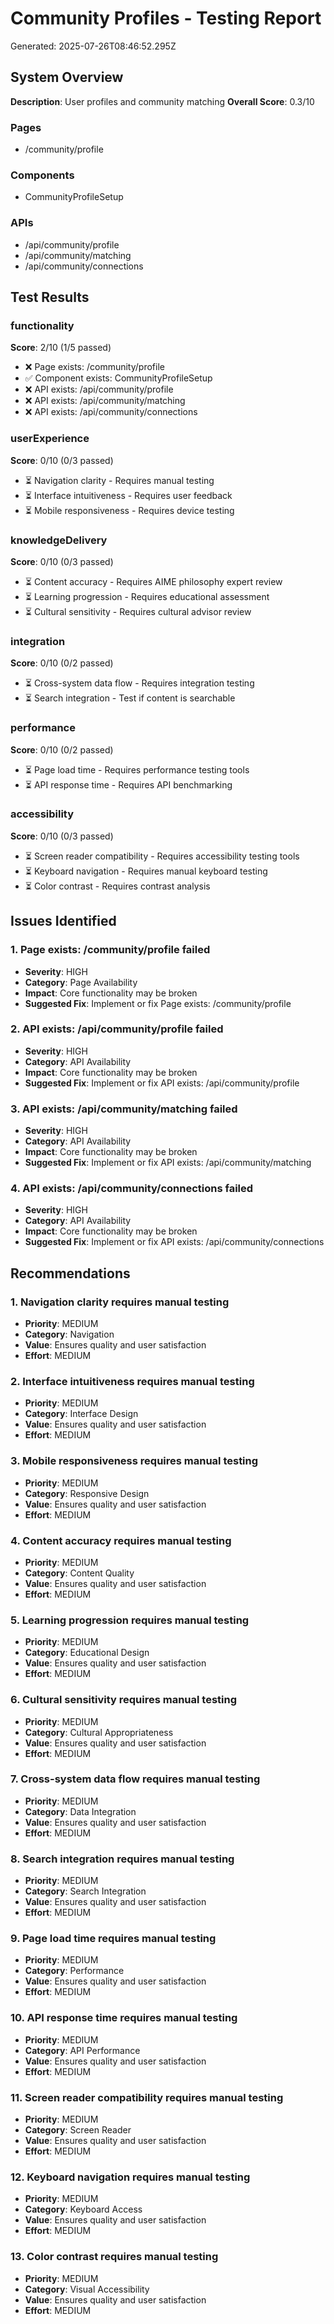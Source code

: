 # Community Profiles - Testing Report

Generated: 2025-07-26T08:46:52.295Z

## System Overview
**Description**: User profiles and community matching
**Overall Score**: 0.3/10

### Pages
- /community/profile

### Components
- CommunityProfileSetup

### APIs
- /api/community/profile
- /api/community/matching
- /api/community/connections

## Test Results

### functionality
**Score**: 2/10 (1/5 passed)

- ❌ Page exists: /community/profile
- ✅ Component exists: CommunityProfileSetup
- ❌ API exists: /api/community/profile
- ❌ API exists: /api/community/matching
- ❌ API exists: /api/community/connections

### userExperience
**Score**: 0/10 (0/3 passed)

- ⏳ Navigation clarity - Requires manual testing
- ⏳ Interface intuitiveness - Requires user feedback
- ⏳ Mobile responsiveness - Requires device testing

### knowledgeDelivery
**Score**: 0/10 (0/3 passed)

- ⏳ Content accuracy - Requires AIME philosophy expert review
- ⏳ Learning progression - Requires educational assessment
- ⏳ Cultural sensitivity - Requires cultural advisor review

### integration
**Score**: 0/10 (0/2 passed)

- ⏳ Cross-system data flow - Requires integration testing
- ⏳ Search integration - Test if content is searchable

### performance
**Score**: 0/10 (0/2 passed)

- ⏳ Page load time - Requires performance testing tools
- ⏳ API response time - Requires API benchmarking

### accessibility
**Score**: 0/10 (0/3 passed)

- ⏳ Screen reader compatibility - Requires accessibility testing tools
- ⏳ Keyboard navigation - Requires manual keyboard testing
- ⏳ Color contrast - Requires contrast analysis

## Issues Identified

### 1. Page exists: /community/profile failed
- **Severity**: HIGH
- **Category**: Page Availability
- **Impact**: Core functionality may be broken
- **Suggested Fix**: Implement or fix Page exists: /community/profile

### 2. API exists: /api/community/profile failed
- **Severity**: HIGH
- **Category**: API Availability
- **Impact**: Core functionality may be broken
- **Suggested Fix**: Implement or fix API exists: /api/community/profile

### 3. API exists: /api/community/matching failed
- **Severity**: HIGH
- **Category**: API Availability
- **Impact**: Core functionality may be broken
- **Suggested Fix**: Implement or fix API exists: /api/community/matching

### 4. API exists: /api/community/connections failed
- **Severity**: HIGH
- **Category**: API Availability
- **Impact**: Core functionality may be broken
- **Suggested Fix**: Implement or fix API exists: /api/community/connections

## Recommendations

### 1. Navigation clarity requires manual testing
- **Priority**: MEDIUM
- **Category**: Navigation
- **Value**: Ensures quality and user satisfaction
- **Effort**: MEDIUM

### 2. Interface intuitiveness requires manual testing
- **Priority**: MEDIUM
- **Category**: Interface Design
- **Value**: Ensures quality and user satisfaction
- **Effort**: MEDIUM

### 3. Mobile responsiveness requires manual testing
- **Priority**: MEDIUM
- **Category**: Responsive Design
- **Value**: Ensures quality and user satisfaction
- **Effort**: MEDIUM

### 4. Content accuracy requires manual testing
- **Priority**: MEDIUM
- **Category**: Content Quality
- **Value**: Ensures quality and user satisfaction
- **Effort**: MEDIUM

### 5. Learning progression requires manual testing
- **Priority**: MEDIUM
- **Category**: Educational Design
- **Value**: Ensures quality and user satisfaction
- **Effort**: MEDIUM

### 6. Cultural sensitivity requires manual testing
- **Priority**: MEDIUM
- **Category**: Cultural Appropriateness
- **Value**: Ensures quality and user satisfaction
- **Effort**: MEDIUM

### 7. Cross-system data flow requires manual testing
- **Priority**: MEDIUM
- **Category**: Data Integration
- **Value**: Ensures quality and user satisfaction
- **Effort**: MEDIUM

### 8. Search integration requires manual testing
- **Priority**: MEDIUM
- **Category**: Search Integration
- **Value**: Ensures quality and user satisfaction
- **Effort**: MEDIUM

### 9. Page load time requires manual testing
- **Priority**: MEDIUM
- **Category**: Performance
- **Value**: Ensures quality and user satisfaction
- **Effort**: MEDIUM

### 10. API response time requires manual testing
- **Priority**: MEDIUM
- **Category**: API Performance
- **Value**: Ensures quality and user satisfaction
- **Effort**: MEDIUM

### 11. Screen reader compatibility requires manual testing
- **Priority**: MEDIUM
- **Category**: Screen Reader
- **Value**: Ensures quality and user satisfaction
- **Effort**: MEDIUM

### 12. Keyboard navigation requires manual testing
- **Priority**: MEDIUM
- **Category**: Keyboard Access
- **Value**: Ensures quality and user satisfaction
- **Effort**: MEDIUM

### 13. Color contrast requires manual testing
- **Priority**: MEDIUM
- **Category**: Visual Accessibility
- **Value**: Ensures quality and user satisfaction
- **Effort**: MEDIUM

